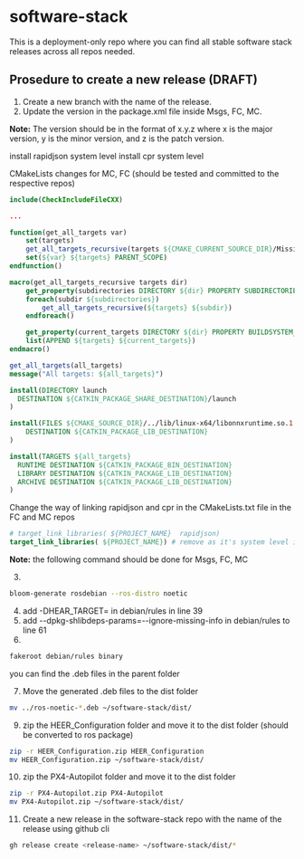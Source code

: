 # software-stack
This is a deployment-only repo where you can find all stable software stack releases across all repos needed.

## Prosedure to create a new release (DRAFT)

1. Create a new branch with the name of the release.
2. Update the version in the package.xml file inside Msgs, FC, MC.

**Note:** The version should be in the format of x.y.z where x is the major version, y is the minor version, and z is the patch version.

install rapidjson system level
install cpr system level

CMakeLists changes for MC, FC (should be tested and committed to the respective repos)
```cmake
include(CheckIncludeFileCXX)

...

function(get_all_targets var)
    set(targets)
    get_all_targets_recursive(targets ${CMAKE_CURRENT_SOURCE_DIR}/Missions) # change the path to the directory where the targets are (e.g. Missions, HEAR_executables, ...)
    set(${var} ${targets} PARENT_SCOPE)
endfunction()

macro(get_all_targets_recursive targets dir)
    get_property(subdirectories DIRECTORY ${dir} PROPERTY SUBDIRECTORIES)
    foreach(subdir ${subdirectories})
        get_all_targets_recursive(${targets} ${subdir})
    endforeach()

    get_property(current_targets DIRECTORY ${dir} PROPERTY BUILDSYSTEM_TARGETS)
    list(APPEND ${targets} ${current_targets})
endmacro()

get_all_targets(all_targets)
message("All targets: ${all_targets}")

install(DIRECTORY launch
  DESTINATION ${CATKIN_PACKAGE_SHARE_DESTINATION}/launch
)

install(FILES ${CMAKE_SOURCE_DIR}/../lib/linux-x64/libonnxruntime.so.1.15.1
    DESTINATION ${CATKIN_PACKAGE_LIB_DESTINATION}
)

install(TARGETS ${all_targets}
  RUNTIME DESTINATION ${CATKIN_PACKAGE_BIN_DESTINATION}
  LIBRARY DESTINATION ${CATKIN_PACKAGE_LIB_DESTINATION}
  ARCHIVE DESTINATION ${CATKIN_PACKAGE_LIB_DESTINATION}
)
```
Change the way of linking rapidjson and cpr in the CMakeLists.txt file in the FC and MC repos
```cmake
# target_link_libraries( ${PROJECT_NAME}  rapidjson)
target_link_libraries( ${PROJECT_NAME}) # remove as it's system level installed now
```



**Note:** the following command should be done for Msgs, FC, MC

3. 
```bash
bloom-generate rosdebian --ros-distro noetic
```
4. add -DHEAR_TARGET= in debian/rules in line 39
5. add --dpkg-shlibdeps-params=--ignore-missing-info in debian/rules to line 61
6. 
```bash
fakeroot debian/rules binary
```
you can find the .deb files in the parent folder

7. Move the generated .deb files to the dist folder

```bash
mv ../ros-noetic-*.deb ~/software-stack/dist/
```
9. zip the HEER_Configuration folder and move it to the dist folder (should be converted to ros package)

```bash
zip -r HEER_Configuration.zip HEER_Configuration
mv HEER_Configuration.zip ~/software-stack/dist/
```

10. zip the PX4-Autopilot folder and move it to the dist folder

```bash
zip -r PX4-Autopilot.zip PX4-Autopilot
mv PX4-Autopilot.zip ~/software-stack/dist/
```

11. Create a new release in the software-stack repo with the name of the release using github cli
    
```bash
gh release create <release-name> ~/software-stack/dist/*
```